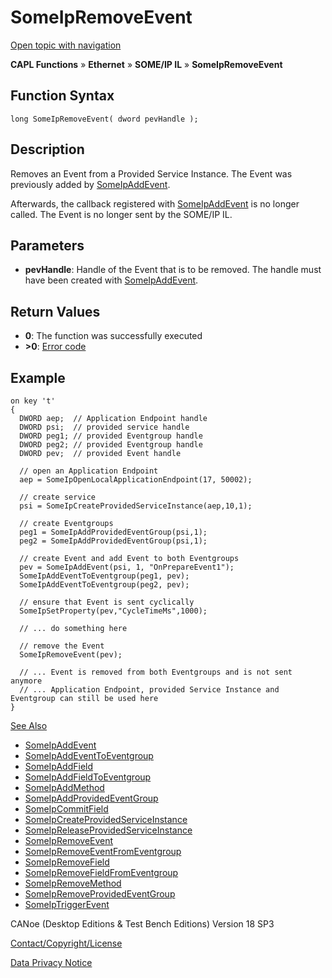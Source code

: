 # SomeIpRemoveEvent

[Open topic with navigation](../../../../../../CANoeDEFamily.htm#Topics/CAPLFunctions/IP/SOMEIPIL/Functions/CAPLfunctionSomeIpRemoveEvent.md)

**CAPL Functions** » **Ethernet** » **SOME/IP IL** » **SomeIpRemoveEvent**

## Function Syntax

```plaintext
long SomeIpRemoveEvent( dword pevHandle );
```

## Description

Removes an Event from a Provided Service Instance. The Event was previously added by [SomeIpAddEvent](CAPLfunctionSomeIpAddEvent.md).

Afterwards, the callback registered with [SomeIpAddEvent](CAPLfunctionSomeIpAddEvent.md) is no longer called. The Event is no longer sent by the SOME/IP IL.

## Parameters

- **pevHandle**: Handle of the Event that is to be removed. The handle must have been created with [SomeIpAddEvent](CAPLfunctionSomeIpAddEvent.md).

## Return Values

- **0**: The function was successfully executed
- **>0**: [Error code](../../CAPLfunctionsSOMEIPILErrorCodes.md)

## Example

```plaintext
on key 't'
{
  DWORD aep;  // Application Endpoint handle
  DWORD psi;  // provided service handle
  DWORD peg1; // provided Eventgroup handle
  DWORD peg2; // provided Eventgroup handle
  DWORD pev;  // provided Event handle

  // open an Application Endpoint
  aep = SomeIpOpenLocalApplicationEndpoint(17, 50002);

  // create service
  psi = SomeIpCreateProvidedServiceInstance(aep,10,1);

  // create Eventgroups
  peg1 = SomeIpAddProvidedEventGroup(psi,1);
  peg2 = SomeIpAddProvidedEventGroup(psi,1);

  // create Event and add Event to both Eventgroups
  pev = SomeIpAddEvent(psi, 1, "OnPrepareEvent1");
  SomeIpAddEventToEventgroup(peg1, pev);
  SomeIpAddEventToEventgroup(peg2, pev);

  // ensure that Event is sent cyclically
  SomeIpSetProperty(pev,"CycleTimeMs",1000);

  // ... do something here

  // remove the Event
  SomeIpRemoveEvent(pev);

  // ... Event is removed from both Eventgroups and is not sent anymore
  // ... Application Endpoint, provided Service Instance and Eventgroup can still be used here
}
```

[See Also](javascript:void(0);)

- [SomeIpAddEvent](CAPLfunctionSomeIpAddEvent.md#aanchor26478)
- [SomeIpAddEventToEventgroup](CAPLfunctionSomeIpAddEventToEventgroup.md#aanchor28752)
- [SomeIpAddField](CAPLfunctionSomeIpAddField.md#aanchor19206)
- [SomeIpAddFieldToEventgroup](CAPLfunctionSomeIpAddFieldToEventgroup.md#aanchor13758)
- [SomeIpAddMethod](CAPLfunctionSomeIpAddMethod.md#aanchor18130)
- [SomeIpAddProvidedEventGroup](CAPLfunctionSomeIpAddProvidedEventGroup.md#aanchor7027)
- [SomeIpCommitField](CAPLfunctionSomeIpCommitField.md#aanchor28811)
- [SomeIpCreateProvidedServiceInstance](CAPLfunctionSomeIpCreateProvidedServiceInstance.md#aanchor22704)
- [SomeIpReleaseProvidedServiceInstance](CAPLfunctionSomeIpReleaseProvidedServiceInstance.md#aanchor14904)
- [SomeIpRemoveEvent](#aanchor29702)
- [SomeIpRemoveEventFromEventgroup](CAPLfunctionSomeIpRemoveEventFromEventgroup.md#aanchor28297)
- [SomeIpRemoveField](CAPLfunctionSomeIpRemoveField.md#aanchor14135)
- [SomeIpRemoveFieldFromEventgroup](CAPLfunctionSomeIpRemoveFieldFromEventgroup.md#aanchor21774)
- [SomeIpRemoveMethod](CAPLfunctionSomeIpRemoveMethod.md#aanchor5943)
- [SomeIpRemoveProvidedEventGroup](CAPLfunctionSomeIpRemoveProvidedEventGroup.md#aanchor3761)
- [SomeIpTriggerEvent](CAPLfunctionSomeIpTriggerEvent.md#aanchor8579)

CANoe (Desktop Editions & Test Bench Editions) Version 18 SP3

[Contact/Copyright/License](../../../../Shared/ContactCopyrightLicense.md)

[Data Privacy Notice](https://www.vector.com/int/en/company/get-info/privacy-policy/)
